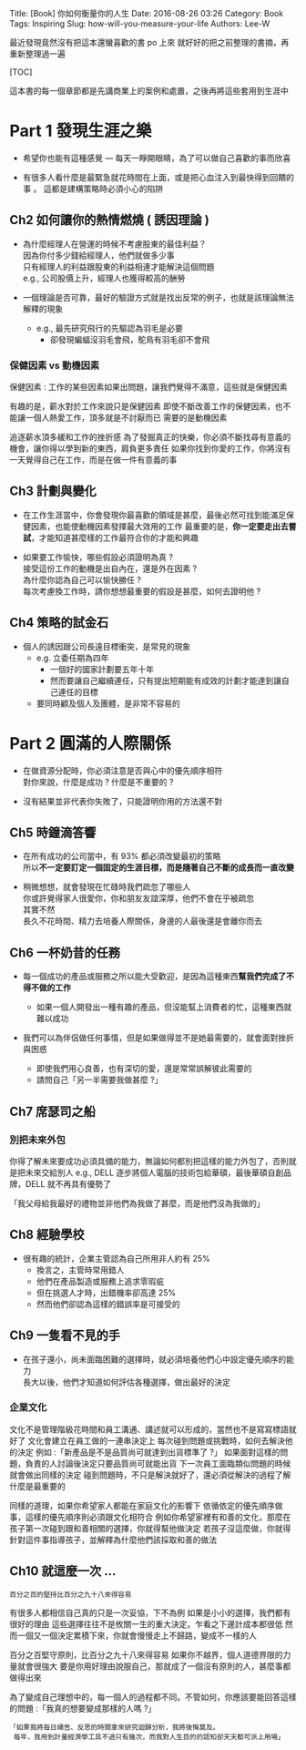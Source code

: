 Title: [Book] 你如何衡量你的人生
Date: 2016-08-26 03:26
Category: Book
Tags: Inspiring
Slug: how-will-you-measure-your-life
Authors: Lee-W

最近發現竟然沒有把這本還蠻喜歡的書 po 上來
就好好的把之前整理的書摘，再重新整理過一遍

<!--more-->

[TOC]

這本書的每一個章節都是先講商業上的案例和處置，之後再將這些套用到生涯中

# Part 1 發現生涯之樂

* 希望你也能有這種感覺 — 每天一睜開眼睛，為了可以做自己喜歡的事而欣喜

* 有很多人看什麼是最緊急就花時間在上面，或是把心血注入到最快得到回饋的事 。
  這都是建構策略時必須小心的陷阱

## Ch2 如何讓你的熱情燃燒 ( 誘因理論 )

* 為什麼經理人在營運的時候不考慮股東的最佳利益？  
  因為你付多少錢給經理人，他們就做多少事  
  只有經理人的利益跟股東的利益相連才能解決這個問題  
  e.g., 公司股價上升，經理人也獲得較高的酬勞

* 一個理論是否可靠，最好的驗證方式就是找出反常的例子，也就是該理論無法解釋的現象
    * e.g., 最先研究飛行的先驅認為羽毛是必要
        * 卻發現蝙蝠沒羽毛會飛，鴕鳥有羽毛卻不會飛

### 保健因素 vs 動機因素

保健因素 : 工作的某些因素如果出問題，讓我們覺得不滿意，這些就是保健因素

有趣的是，薪水對於工作來說只是保健因素
即使不斷改善工作的保健因素，也不能讓一個人熱愛工作，頂多就是不討厭而已
需要的是動機因素

追逐薪水頂多緩和工作的挫折感
為了發掘真正的快樂，你必須不斷找尋有意義的機會，讓你得以學到新的東西，肩負更多責任
如果你找到你愛的工作，你將沒有一天覺得自己在工作，而是在做一件有意義的事

## Ch3 計劃與變化

* 在工作生涯當中，你會發現你最喜歡的領域是甚麼，最後必然可找到能滿足保健因素，也能使動機因素發揮最大效用的工作
最重要的是，**你一定要走出去嘗試**，才能知道甚麼樣的工作最符合你的才能和興趣

* 如果要工作愉快，哪些假設必須證明為真 ?  
  接受這份工作的動機是出自內在，還是外在因素 ?  
  為什麼你認為自己可以愉快勝任 ?  
  每次考慮換工作時，請你想想最重要的假設是甚麼，如何去證明他 ?

## Ch4 策略的試金石

* 個人的誘因跟公司長遠目標衝突，是常見的現象
    * e.g. 立委任期為四年
        * 一個好的國家計劃要五年十年
        * 然而要讓自己繼續連任，只有提出短期能有成效的計劃才能達到讓自己連任的目標
    * 要同時顧及個人及團體，是非常不容易的

# Part 2 圓滿的人際關係

* 在做資源分配時，你必須注意是否與心中的優先順序相符  
  對你來說，什麼是成功 ? 什麼是不重要的 ?

* 沒有結果並非代表你失敗了，只能證明你用的方法還不對

## Ch5 時鐘滴答響

* 在所有成功的公司當中，有 93% 都必須改變最初的策略  
  所以**不一定要訂定一個固定的生涯目標，而是隨著自己不斷的成長而一直改變**

* 稍微想想，就會發現在忙碌時我們疏忽了哪些人  
  你或許覺得家人很愛你，你和朋友友誼深厚，他們不會在乎被疏忽  
  其實不然  
  長久不花時間、精力去培養人際關係，身邊的人最後還是會離你而去

## Ch6 一杯奶昔的任務

* 每一個成功的產品或服務之所以能大受歡迎，是因為這種東西**幫我們完成了不得不做的工作**
    * 如果一個人開發出一種有趣的產品，但沒能幫上消費者的忙，這種東西就難以成功

* 我們可以為伴侶做任何事情，但是如果做得並不是她最需要的，就會面對挫折與困惑
    * 即使我們用心良善，也有深切的愛，還是常常誤解彼此需要的
    * 請問自己「另一半需要我做甚麼 ?」

## Ch7 席瑟司之船

### 別把未來外包

你得了解未來要成功必須具備的能力，無論如何都別把這樣的能力外包了，否則就是把未來交給別人
e.g., DELL 逐步將個人電腦的技術包給華碩，最後華碩自創品牌，DELL 就不再具有優勢了

「我父母給我最好的禮物並非他們為我做了甚麼，而是他們沒為我做的」

## Ch8 經驗學校

* 很有趣的統計，企業主管認為自己所用非人約有 25%
    * 換言之，主管時常用錯人
    * 他們在產品製造或服務上追求零瑕疵
    * 但在挑選人才時，出錯機率卻高達 25%
    * 然而他們卻認為這樣的錯誤率是可接受的

## Ch9 一隻看不見的手

* 在孩子還小，尚未面臨困難的選擇時，就必須培養他們心中設定優先順序的能力  
  長大以後，他們才知道如何評估各種選擇，做出最好的決定

### 企業文化

文化不是管理階級花時間和員工溝通、講述就可以形成的，當然也不是寫寫標語就好了
文化會建立在員工做的一連串決定上
每次碰到問題或挑戰時，如何去解決他的決定
例如 :「新產品是不是品質尚可就達到出貨標準了 ?」
如果面對這樣的問題，負責的人討論後決定只要品質尚可就能出貨
下一次員工面臨類似問題的時候就會做出同樣的決定
碰到問題時，不只是解決就好了，還必須從解決的過程了解什麼是最重要的

同樣的道理，如果你希望家人都能在家庭文化的影響下
依循依定的優先順序做事，這樣的優先順序則必須跟文化相符合
例如你希望家裡有和善的文化，那麼在孩子第一次碰到跟和善相關的選擇，你就得幫他做決定
若孩子沒這麼做，你就得針對這件事指導孩子，並解釋為什麼他們該採取和善的做法

## Ch10 就這麼一次 ...

```text
百分之百的堅持比百分之九十八來得容易
```

有很多人都相信自己真的只是一次妥協，下不為例
如果是小小的選擇，我們都有很好的理由
這些選擇往往不是攸關一生的重大決定。乍看之下邊計成本都很低
然而一個又一個決定累積下來，你就會慢慢走上不歸路，變成不一樣的人

百分之百堅守原則，比百分之九十八來得容易
如果你不越界，個人道德界限的力量就會很強大
要是你用好理由說服自己，那就成了一個沒有原則的人，甚麼事都做得出來

為了變成自己理想中的，每一個人的過程都不同。不管如何，你應該要能回答這樣的問題 :「我真的想要變成那樣的人嗎 ?」

```text
「如果我將每日禱告、反思的時間拿來研究迴歸分析，我將後悔莫及。
 每年，我用到計量經濟學工具不過只有幾次，而我對人生目的的認知卻天天都可派上用場」
```

